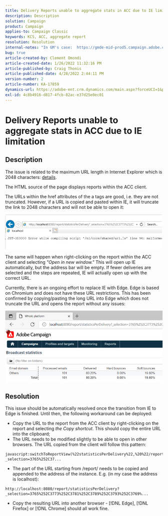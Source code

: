 ```yaml
---
title: Delivery Reports unable to aggregate stats in ACC due to IE limitation
description: Description
solution: Campaign
product: Campaign
applies-to: Campaign Classic
keywords: KCS, ACC, aggregate report
resolution: Resolution
internal-notes: "In GM's case:  https://gmde-mid-prod5.campaign.adobe.com//report/statisticsPerDelivery?_selection="
bug: true
article-created-by: Clement Omondi
article-created-date: 1/26/2022 11:32:16 PM
article-published-by: Craig Thonis
article-published-date: 4/28/2022 2:44:11 PM
version-number: 2
article-number: KA-17859
dynamics-url: https://adobe-ent.crm.dynamics.com/main.aspx?forceUCI=1&pagetype=entityrecord&etn=knowledgearticle&id=2ab5042e-007f-ec11-8d21-0022480aa727
exl-id: 4c8b4916-d817-4fcb-82ac-e37d25e0ec01
---
```

# Delivery Reports unable to aggregate stats in ACC due to IE limitation

## Description


The issue is related to the maximum URL length in Internet Explorer which is 2048 characters: [details](https://support.microsoft.com/en-us/topic/maximum-url-length-is-2-083-characters-in-internet-explorer-174e7c8a-6666-f4e0-6fd6-908b53c12246).

The HTML source of the page displays reports within the ACC client.

The URLs within the href attributes of the a tags are good, i.e. they are not truncated. However, if a URL is copied and pasted within IE, it will truncate the link to 2048 characters and will not be able to open it:

![](assets/___30b5042e-007f-ec11-8d21-0022480aa727___.png)

The same will happen when right-clicking on the report within the ACC client and selecting *"Open in new window."* This will open up IE automatically, but the address bar will be empty. If fewer deliveries are selected and the steps are repeated, IE will actually open up with the correct URL.

Currently, there is an ongoing effort to replace IE with Edge. Edge is based on Chromium and does not have these URL restrictions. This has been confirmed by copying/pasting the long URL into Edge which does not truncate the URL and opens the report without any issues:

![](assets/___32b5042e-007f-ec11-8d21-0022480aa727___.png)


## Resolution


This issue should be automatically resolved once the transition from IE to Edge is finished. Until then, the following workaround can be deployed:

- Copy the URL to the report from the ACC client by right-clicking on the report and selecting *the Copy shortcut*. This should copy the entire URL into the clipboard;
- The URL needs to be modified slightly to be able to open in other browsers. The URL copied from the client will follow this pattern:



```
javascript:switchToReportView(%22statisticsPerDelivery%22,%20%22/report/statisticsPerDelivery?_selection=3765%252C37...
```


- The part of the URL starting from /report/ needs to be copied and appended to the address of the instance. E.g. (in my case the address is localhost):



```
http://localhost:8080/report/statisticsPerDelivery?_selection=3765%252C3773%252C3781%252C3789%252C3793%252C3769%...
```


- Copy the resulting URL into another browser - [!DNL Edge], [!DNL Firefox] or [!DNL Chrome] should all work fine.
